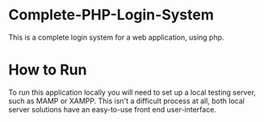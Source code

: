 # Complete-PHP-Login-System
This is a complete login system for a web application, using php.

# How to Run
To run this application locally you will need to set up a local testing server, 
such as MAMP or XAMPP. This isn't a difficult process at all, both local server
solutions have an easy-to-use front end user-interface.

